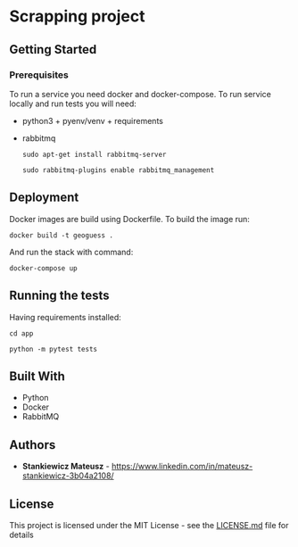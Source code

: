 # Scrapping project


## Getting Started


### Prerequisites

To run a service you need docker and docker-compose.
To run service locally and run tests you will need:
- python3 + pyenv/venv + requirements
- rabbitmq
    
    `sudo apt-get install rabbitmq-server`
    
    `sudo rabbitmq-plugins enable rabbitmq_management`

## Deployment

Docker images are build using Dockerfile.
To build the image run:

`docker build -t geoguess .`

And run the stack with command:

`docker-compose up`

## Running the tests

Having requirements installed:

`cd app`

`python -m pytest tests`

## Built With

* Python
* Docker
* RabbitMQ

## Authors

* **Stankiewicz Mateusz** - https://www.linkedin.com/in/mateusz-stankiewicz-3b04a2108/

## License

This project is licensed under the MIT License - see the [LICENSE.md](LICENSE.md) file for details


